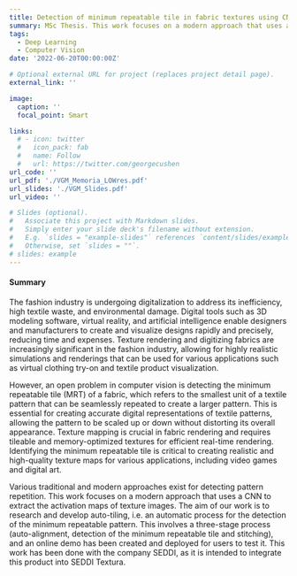 ```yaml
---
title: Detection of minimum repeatable tile in fabric textures using CNN activations.
summary: MSc Thesis. This work focuses on a modern approach that uses a CNN to extract the activation maps of texture images and detect the minimum repeatable pattern of fabric images.
tags:
  - Deep Learning
  - Computer Vision
date: '2022-06-20T00:00:00Z'

# Optional external URL for project (replaces project detail page).
external_link: ''

image:
  caption: ''
  focal_point: Smart

links:
  # - icon: twitter
  #   icon_pack: fab
  #   name: Follow
  #   url: https://twitter.com/georgecushen
url_code: ''
url_pdf: './VGM_Memoria_LOWres.pdf'
url_slides: './VGM_Slides.pdf'
url_video: ''

# Slides (optional).
#   Associate this project with Markdown slides.
#   Simply enter your slide deck's filename without extension.
#   E.g. `slides = "example-slides"` references `content/slides/example-slides.md`.
#   Otherwise, set `slides = ""`.
# slides: example
---
```


#### Summary

The fashion industry is undergoing digitalization to address its inefficiency, high textile
waste, and environmental damage. Digital tools such as 3D modeling software, virtual
reality, and artificial intelligence enable designers and manufacturers to create and
visualize designs rapidly and precisely, reducing time and expenses. Texture rendering
and digitizing fabrics are increasingly significant in the fashion industry, allowing for
highly realistic simulations and renderings that can be used for various applications such
as virtual clothing try-on and textile product visualization.

However, an open problem in computer vision is detecting the minimum repeatable
tile (MRT) of a fabric, which refers to the smallest unit of a textile pattern that can
be seamlessly repeated to create a larger pattern. This is essential for creating accurate
digital representations of textile patterns, allowing the pattern to be scaled up or down
without distorting its overall appearance. Texture mapping is crucial in fabric rendering
and requires tileable and memory-optimized textures for efficient real-time rendering.
Identifying the minimum repeatable tile is critical to creating realistic and high-quality
texture maps for various applications, including video games and digital art.

Various traditional and modern approaches exist for detecting pattern repetition. This
work focuses on a modern approach that uses a CNN to extract the activation maps of
texture images. The aim of our work is to research and develop auto-tiling, i.e. an
automatic process for the detection of the minimum repeatable pattern. This involves
a three-stage process (auto-alignment, detection of the minimum repeatable tile and
stitching), and an online demo has been created and deployed for users to test it. This
work has been done with the company SEDDI, as it is intended to integrate this product
into SEDDI Textura.